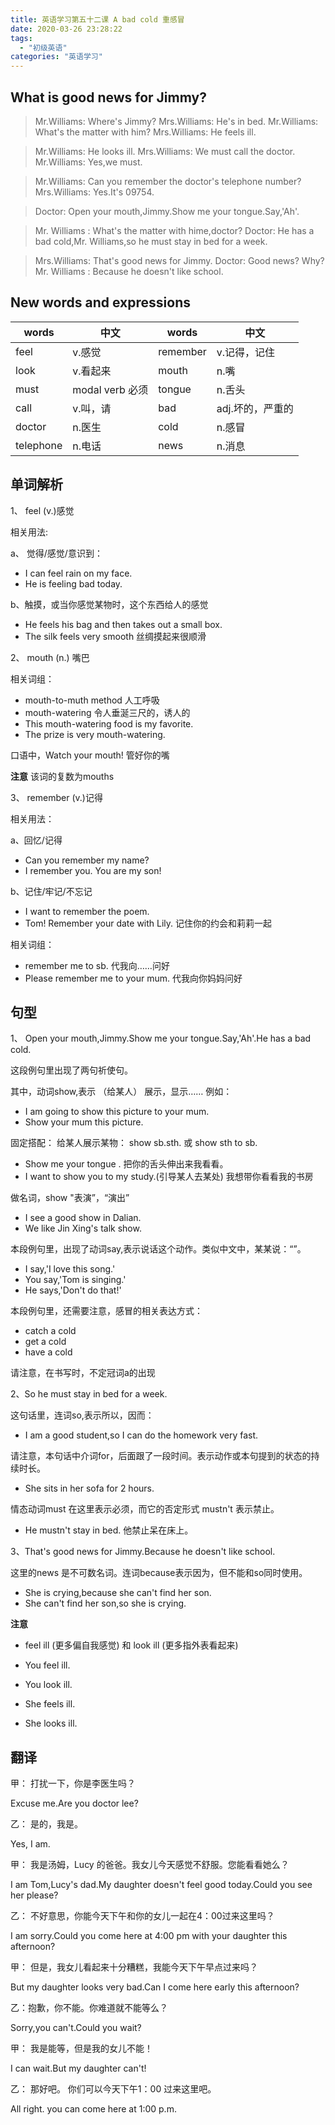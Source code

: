 ```yaml
---
title: 英语学习第五十二课 A bad cold 重感冒
date: 2020-03-26 23:28:22
tags: 
  - "初级英语"
categories: "英语学习"
---
```


## What is good news for Jimmy?

> Mr.Williams: Where's Jimmy?
> Mrs.Williams: He's in bed.
> Mr.Williams: What's the matter with him?
> Mrs.Williams: He feels ill.

> Mr.Williams: He looks ill.
> Mrs.Williams: We must call the doctor.
> Mr.Williams: Yes,we must.

> Mr.Williams: Can you remember the doctor's telephone number?
> Mrs.Williams: Yes.It's 09754.

> Doctor: Open your mouth,Jimmy.Show me your tongue.Say,'Ah'.

> Mr. Williams : What's the matter with hime,doctor?
> Doctor: He has a bad cold,Mr. Williams,so he must stay in bed for a week.

> Mrs.Williams: That's good news for Jimmy.
> Doctor: Good news? Why?
> Mr. Williams : Because he doesn't like school.

## New words and expressions

words | 中文 |  words | 中文
--- | --- | --- | ---
feel | v.感觉 | remember | v.记得，记住
look | v.看起来 | mouth | n.嘴
must | modal verb 必须 | tongue | n.舌头
call | v.叫，请 | bad | adj.坏的，严重的
doctor | n.医生 | cold | n.感冒
telephone | n.电话 | news | n.消息

## 单词解析

1、 feel (v.)感觉

相关用法:

a、 觉得/感觉/意识到：

- I can feel rain on my face.
- He is feeling bad today.

b、触摸，或当你感觉某物时，这个东西给人的感觉

- He feels his bag and then takes out a small box.
- The silk feels very smooth 丝绸摸起来很顺滑

2、 mouth (n.) 嘴巴

相关词组：

- mouth-to-muth method 人工呼吸
- mouth-watering 令人垂涎三尺的，诱人的
- This mouth-watering food is my favorite.
- The prize is very mouth-watering.

口语中，Watch your mouth! 管好你的嘴

**注意** 该词的复数为mouths

3、 remember (v.)记得

相关用法：

a、回忆/记得

- Can you remember my name?
- I remember you. You are my son!

b、记住/牢记/不忘记

- I want to remember the poem.
- Tom! Remember your date with Lily. 记住你的约会和莉莉一起

相关词组：

- remember me to sb. 代我向……问好
- Please remember me to your mum. 代我向你妈妈问好

## 句型

1、 Open your mouth,Jimmy.Show me your tongue.Say,'Ah'.He has a bad cold.

这段例句里出现了两句祈使句。

其中，动词show,表示 （给某人） 展示，显示……
例如： 

- I am going to show this picture to your mum.
- Show your mum this picture.

固定搭配：
给某人展示某物： show sb.sth. 或 show sth to sb.

- Show me your tongue . 把你的舌头伸出来我看看。
- I want to show you to my study.(引导某人去某处) 我想带你看看我的书房

做名词，show "表演”，“演出”

- I see a good show in Dalian.
- We like Jin Xing's talk show.

本段例句里，出现了动词say,表示说话这个动作。类似中文中，某某说：“”。

- I say,'I love this song.'
- You say,'Tom is singing.'
- He says,'Don't do that!'

本段例句里，还需要注意，感冒的相关表达方式：

- catch a cold
- get a cold
- have a cold

请注意，在书写时，不定冠词a的出现

2、So he must stay in bed for a week.

这句话里，连词so,表示所以，因而：

- I am a good student,so I can do the homework very fast.

请注意，本句话中介词for，后面跟了一段时间。表示动作或本句提到的状态的持续时长。

- She sits in her sofa for 2 hours.

情态动词must 在这里表示必须，而它的否定形式 mustn't 表示禁止。

- He mustn't stay in bed. 他禁止呆在床上。

3、That's good news for Jimmy.Because he doesn't like school.

这里的news 是不可数名词。连词because表示因为，但不能和so同时使用。

- She is crying,because she can't find her son.
- She can't find her son,so she is crying.

**注意**

- feel ill (更多偏自我感觉) 和 look ill (更多指外表看起来)

- You feel ill.
- You look ill.
- She feels ill.
- She looks ill.

## 翻译

甲： 打扰一下，你是李医生吗？

Excuse me.Are you doctor lee?

乙： 是的，我是。

Yes, I am.

甲： 我是汤姆，Lucy 的爸爸。我女儿今天感觉不舒服。您能看看她么？

I am Tom,Lucy's dad.My daughter doesn't feel good today.Could you see her please?

乙： 不好意思，你能今天下午和你的女儿一起在4：00过来这里吗？

I am sorry.Could you come  here  at 4:00 pm with your daughter this afternoon?

甲： 但是，我女儿看起来十分糟糕，我能今天下午早点过来吗？

But my daughter looks very bad.Can I come here early this afternoon?

乙：抱歉，你不能。你难道就不能等么？

Sorry,you can't.Could you wait?

甲： 我是能等，但是我的女儿不能！

I can wait.But my daughter can't!

乙： 那好吧。 你们可以今天下午1：00 过来这里吧。

All right. you can come here at 1:00 p.m.




